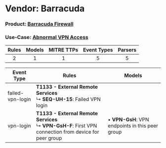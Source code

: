 Vendor: Barracuda
=================
### Product: [Barracuda Firewall](../ds_barracuda_barracuda_firewall.md)
### Use-Case: [Abnormal VPN Access](../../../../UseCases/uc_abnormal_vpn_access.md)

| Rules | Models | MITRE TTPs | Event Types | Parsers |
|:-----:|:------:|:----------:|:-----------:|:-------:|
|   2   |   1    |     1      |      5      |    5    |

| Event Type       | Rules                                                                                                           | Models                                              |
| ---------------- | --------------------------------------------------------------------------------------------------------------- | --------------------------------------------------- |
| failed-vpn-login | <b>T1133 - External Remote Services</b><br> ↳ <b>SEQ-UH-15</b>: Failed VPN login                                |                                                     |
| vpn-login        | <b>T1133 - External Remote Services</b><br> ↳ <b>VPN-GsH-F</b>: First VPN connection from device for peer group |  • <b>VPN-GsH</b>: VPN endpoints in this peer group |